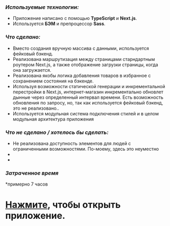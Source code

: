 ### *Используемые технологии:*

* Приложение написано с помощью  **TypeScript** и **Next.js**.
* Используется **БЭМ** и препроцессор **Sass**.

### *Что сделано:*
* Вместо создания вручную массива с данными, используется фейковый бэкенд.
* Реализована маршрутизация между страницами старндартным роутером Next.js, а также отображение загрузки страницы, когда она загружается. 
* Реализована якобы логика добавления товаров в избранное с сохранением состояния на бэкенде.
* Используя возможности статической генерации и инкрементальной перестройки в Next.js, интернет-магазин инкрементально обновлет дынные через определенный интервал времени. Есть возможность обновления по запросу, но, так как используется фейковый бэкенд, это не реализовано..
* Используется модульная система подключения стилей и в целом модульная архитектура приложения

### *Что не сделано / хотелось бы сделать:*
* Не реализована доступность элементов для людей с ограниченными возможностями. По-моему, здесь это неуместно
* 
*

### *Затраченное время*
*примерно 7 часов



# [Нажмите](https://grand-profiterole-87f573.netlify.app/), чтобы открыть приложение.
